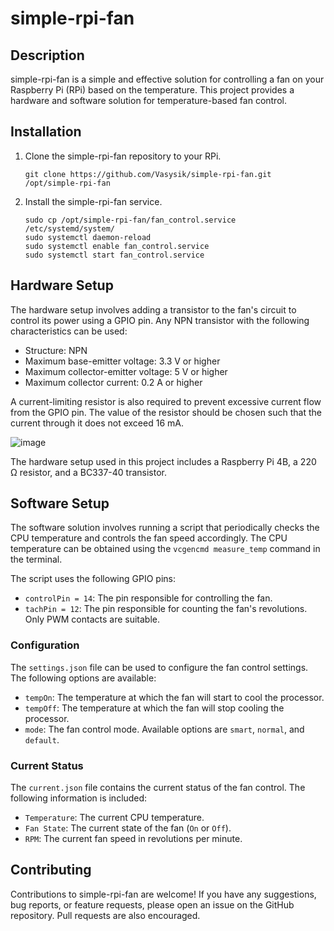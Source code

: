 # simple-rpi-fan

## Description

simple-rpi-fan is a simple and effective solution for controlling a fan on your Raspberry Pi (RPi) based on the temperature. This project provides a hardware and software solution for temperature-based fan control.

## Installation

1. Clone the simple-rpi-fan repository to your RPi.

   ```
   git clone https://github.com/Vasysik/simple-rpi-fan.git /opt/simple-rpi-fan
   ```

2. Install the simple-rpi-fan service.

   ```
   sudo cp /opt/simple-rpi-fan/fan_control.service /etc/systemd/system/
   sudo systemctl daemon-reload
   sudo systemctl enable fan_control.service
   sudo systemctl start fan_control.service
   ```

## Hardware Setup

The hardware setup involves adding a transistor to the fan's circuit to control its power using a GPIO pin. Any NPN transistor with the following characteristics can be used:

- Structure: NPN
- Maximum base-emitter voltage: 3.3 V or higher
- Maximum collector-emitter voltage: 5 V or higher
- Maximum collector current: 0.2 A or higher

A current-limiting resistor is also required to prevent excessive current flow from the GPIO pin. The value of the resistor should be chosen such that the current through it does not exceed 16 mA.

![image](https://github.com/user-attachments/assets/ac2252b0-76da-40a0-a2a3-b6c7ca64ba4b)

The hardware setup used in this project includes a Raspberry Pi 4B, a 220 Ω resistor, and a BC337-40 transistor.

## Software Setup

The software solution involves running a script that periodically checks the CPU temperature and controls the fan speed accordingly. The CPU temperature can be obtained using the `vcgencmd measure_temp` command in the terminal.

The script uses the following GPIO pins:

- `controlPin = 14`: The pin responsible for controlling the fan.
- `tachPin = 12`: The pin responsible for counting the fan's revolutions. Only PWM contacts are suitable.

### Configuration

The `settings.json` file can be used to configure the fan control settings. The following options are available:

- `tempOn`: The temperature at which the fan will start to cool the processor.
- `tempOff`: The temperature at which the fan will stop cooling the processor.
- `mode`: The fan control mode. Available options are `smart`, `normal`, and `default`.

### Current Status

The `current.json` file contains the current status of the fan control. The following information is included:

- `Temperature`: The current CPU temperature.
- `Fan State`: The current state of the fan (`On` or `Off`).
- `RPM`: The current fan speed in revolutions per minute.

## Contributing

Contributions to simple-rpi-fan are welcome! If you have any suggestions, bug reports, or feature requests, please open an issue on the GitHub repository. Pull requests are also encouraged.
